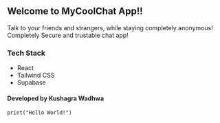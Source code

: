 ## Welcome to MyCoolChat App!!

Talk to your friends and strangers, while staying completely anonymous!
Completely Secure and trustable chat app!

### Tech Stack

- React
- Tailwind CSS
- Supabase

#### Developed by Kushagra Wadhwa

```
print("Hello World!")
```

